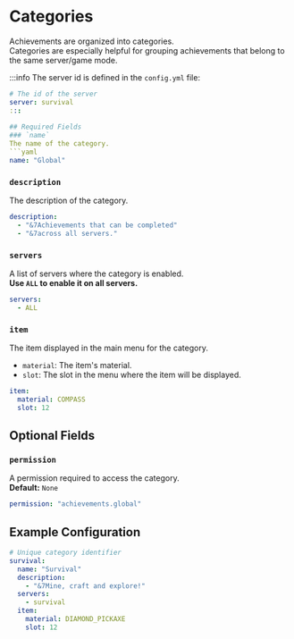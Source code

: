 
# Categories

Achievements are organized into categories. <br/>
Categories are especially helpful for grouping achievements that belong to the same server/game mode.

:::info
The server id is defined in the `config.yml` file:
```yaml title="config.yml"
# The id of the server
server: survival
:::
  
## Required Fields 
### `name`
The name of the category.
```yaml
name: "Global"
```

### `description`
The description of the category.
```yaml
description:
  - "&7Achievements that can be completed"
  - "&7across all servers."
```

### `servers`
A list of servers where the category is enabled. <br/>
**Use `ALL` to enable it on all servers.**
```yaml
servers:
  - ALL
```

### `item`
The item displayed in the main menu for the category.
- `material`: The item's material.
- `slot`: The slot in the menu where the item will be displayed.
```yaml
item:
  material: COMPASS
  slot: 12
```

## Optional Fields
### `permission`
A permission required to access the category. <br/>
**Default:** `None`
```yaml
permission: "achievements.global"
```
  
## Example Configuration

```yaml title="categories.yml" showLineNumbers=true
# Unique category identifier
survival:
  name: "Survival"
  description:
    - "&7Mine, craft and explore!"
  servers:
    - survival
  item:
    material: DIAMOND_PICKAXE
    slot: 12
```